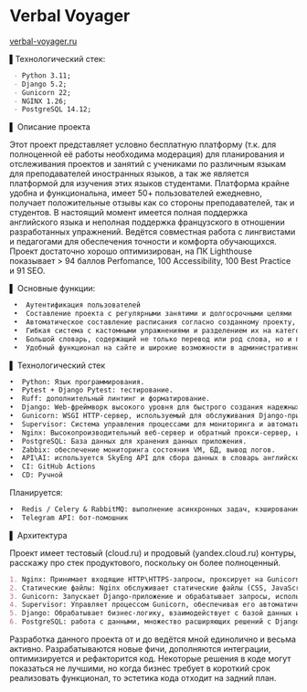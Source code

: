 
# Verbal Voyager
[verbal-voyager.ru](https://verbal-voyager.ru/) 

▌Технологический стек:
```markdown
 - Python 3.11;
 - Django 5.2;
 - Gunicorn 22;
 - NGINX 1.26;
 - PostgreSQL 14.12;
```
▌ Описание проекта

Этот проект представляет условно бесплатную платформу (т.к. для полноценной её работы необходима модерация) для планирования и отслеживания проектов и занятий с учениками по различным языкам для преподавателей иностранных языков, а так же является платформой для изучения этих языков студентами. Платформа крайне удобна и функциональна, имеет 50+ пользователей ежедневно, получает положительные отзывы как со стороны преподавателей, так и студентов. В настоящий момент имеется полная поддержка английского языка и неполная поддержка французского в отношении разработанных упражнений. Ведётся совместная работа с лингвистами и педагогами для обеспечения точности и комфорта обучающихся. Проект достаточно хорошо оптимизирован, на ПК Lighthouse показывает > 94 баллов Perfomance, 100 Accessibility, 100 Best Practice и 91 SEO.

▌ Основные функции:
```markdown
 •  Аутентификация пользователей
 •  Составление проекта с регулярными занятими и долгосрочными целями
 •  Автоматическое составление расписания согласно созданному проекту, отслеживания различных статусов урока (проведение, оплата и т.д.), назначение и отметка домашнего задания
 •  Гибкая система с кастомными упражнениями и разделением их на категории
 •  Большой словарь, содержащий не только перевод или род слова, но и примеры употребления, аудио и медиа контент
 •  Удобный функционал на сайте и широкие возможности в административном разделеи
```
▌ Технологический стек
```markdown
•  Python: Язык программирования.
•  Pytest + Django Pytest: тестирование.
•  Ruff: дополнительный линтинг и форматирование.
•  Django: Web-фреймворк высокого уровня для быстрого создания надежных и масштабируемых веб-приложений.
•  Gunicorn: WSGI HTTP-сервер, используемый для обслуживания Django-приложения.
•  Supervisor: Система управления процессами для мониторинга и автоматического перезапуска Gunicorn.
•  Nginx: Высокопроизводительный веб-сервер и обратный прокси-сервер, используемый для обслуживания статических файлов и перенаправления запросов к Gunicorn.
•  PostgreSQL: База данных для хранения данных приложения.
•  Zabbix: обеспечение мониторинга состояния VM, БД, вывод логов.
•  API\AI: используется SkyEng API для сбора данных в словарь английского языка по запросу, генерация текстов по заданным параметрам (сценарий упражнения).
•  CI: GitHub Actions
•  CD: Ручной
```
   Планируется:
   ```markdown
   •  Redis / Celery & RabbitMQ: выполнение асинхронных задач, кэширование и настройка брокера сообщений
   •  Telegram API: бот-помошник
   ```
▌ Архитектура

Проект имеет тестовый (cloud.ru) и продовый (yandex.cloud.ru) контуры, расскажу про стек продуктового, поскольку он более полноценный.
```markdown
1. Nginx: Принимает входящие HTTP\HTTPS-запросы, проксирует на Gunicorn.
2. Статические файлы: Nginx обслуживает статические файлы (CSS, JavaScript, изображения) напрямую, сжимает и кэширует (gzip).
3. Gunicorn: Запускает Django-приложение и обрабатывает запросы, используя WSGI. Развёртка воркеров согласно конфигурации сервера.
4. Supervisor: Управляет процессом Gunicorn, обеспечивая его автоматический перезапуск в случае сбоя.
5. Django: Обрабатывает бизнес-логику, взаимодействует с базой данных и интеграционными AI\API, генерирует ответы.
6. PostgreSQL: работа с данными, множество расширяющих решений с Django ORM. 
```
Разработка данного проекта от и до ведётся мной единолично и весьма активно. Разрабатываются новые фичи, дополняются интеграции, оптимизируется и рефакторится код. Некоторые решения в коде могут показаться не лучшими, но когда бизнес требует в короткий срок реализовать функционал, то эстетика кода отходит на задний план.
